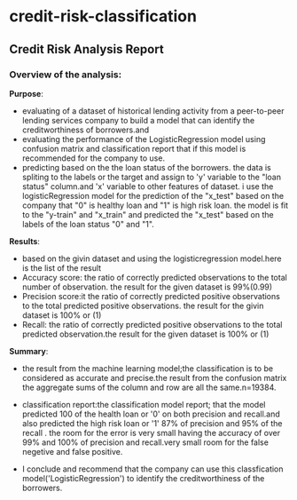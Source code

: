 # credit-risk-classification

## Credit Risk Analysis Report

### Overview of the analysis:
**Purpose**:
* evaluating of a dataset of historical lending activity from a peer-to-peer lending services company to build a model that can identify the creditworthiness of borrowers.and
* evaluating the performance of the LogisticRegression model using confusion matrix and classification report that if this model is recommended for the company to use.
* predicting based on the the loan status of the borrowers.
the data is spliting to the labels or the target and assign to 'y' variable to the "loan status" column.and 'x' variable to other features of dataset.
i use the logisticRegression model for the prediction of the "x_test" based on the company that "0" is healthy loan and "1" is high risk loan.
the model is fit to the "y-train" and "x_train" and predicted the "x_test" based on the labels of the loan status "0" and "1".

**Results**: 
* based on the givin dataset and using the logisticregression model.here is the list of the result
* Accuracy score: the ratio of correctly predicted observations to the total number of observation. the result for the given dataset is 99%(0.99)
* Precision score:it the ratio of correctly predicted positive observations to the total predicted positive observations. the result for the givin dataset is 100% or (1)
*  Recall: the ratio of correctly predicted positive observations to the total predicted observation.the result for the given dataset is 100% or (1)
  
**Summary**:
 * the result from the machine learning model;the classification is to be considered as accurate and precise.the result from the confusion matrix the aggregate sums of the column and row are all the same.n=19384.
* classification report:the classification model report; that the model predicted 100 of the health loan or '0' on both precision and recall.and also predicted the high risk loan or '1' 87% of precision and 95% of the recall .
  the room for the error is very small having the accuracy of over 99% and 100% of precision and  recall.very small room for the false negetive and false positive.
 
* I conclude and recommend that the company can use this classfication model('LogisticRegression') to identify the creditworthiness of the borrowers.

